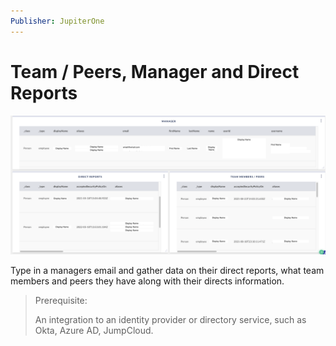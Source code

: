 ```yaml
---
Publisher: JupiterOne
---
```


# Team / Peers, Manager and Direct Reports

![sample-screenshot](board.png)

Type in a managers email and gather data on their direct reports, what team members and peers they have along with their directs information.  

> Prerequisite: 
>
> An integration to an identity provider or directory service, such as Okta, Azure AD, JumpCloud.
